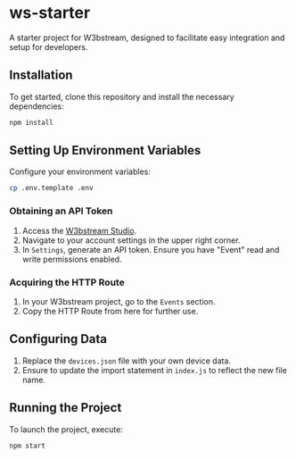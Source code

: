 # ws-starter

A starter project for W3bstream, designed to facilitate easy integration and setup for developers.

## Installation

To get started, clone this repository and install the necessary dependencies:

```bash
npm install
```

## Setting Up Environment Variables

Configure your environment variables:

```bash
cp .env.template .env
```

### Obtaining an API Token

1. Access the [W3bstream Studio](https://devnet.w3bstream.com/).
2. Navigate to your account settings in the upper right corner.
3. In `Settings`, generate an API token. Ensure you have "Event" read and write permissions enabled.

### Acquiring the HTTP Route

1. In your W3bstream project, go to the `Events` section.
2. Copy the HTTP Route from here for further use.

## Configuring Data

1. Replace the `devices.json` file with your own device data.
2. Ensure to update the import statement in `index.js` to reflect the new file name.

## Running the Project

To launch the project, execute:

```bash
npm start
```
